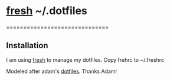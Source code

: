# [fresh] ~/.dotfiles
==============================

## Installation

I am using [fresh] to manage my dotfiles. Copy frehrc to ~/.freshrc

[fresh]: https://github.com/freshshell/fresh


Modeled after adam's [dotfiles]. Thanks Adam!

[dotfiles]: https://github.com/adamcstephens
